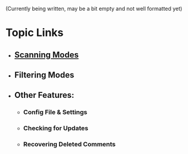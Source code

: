 (Currently being written, may be a bit empty and not well formatted yet)

# Topic Links
* ## [Scanning Modes](https://github.com/ThioJoe/YT-Spammer-Purge/wiki/Scanning-Modes)
* ## Filtering Modes
* ## Other Features:
  * ### Config File & Settings
  * ### Checking for Updates
  * ### Recovering Deleted Comments
